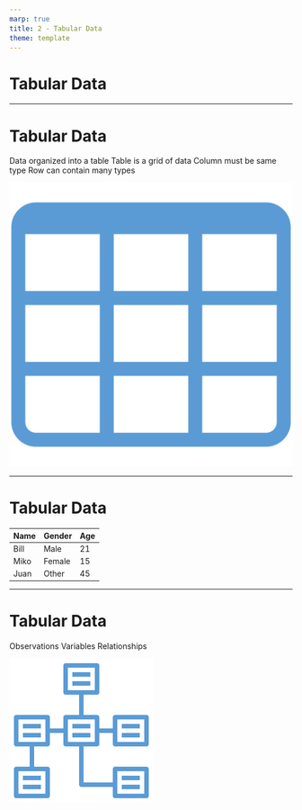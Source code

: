 ```yaml
---
marp: true
title: 2 - Tabular Data
theme: template
---
```


<!-- _class: title-only -->

# Tabular Data

<!--
Tabular data are the most common form of structured data that we use for analysis in data science.

But what are tabular data and how do we organize our data in this way?
-->

---

<!-- _class: title-two-content-left -->

# Tabular Data

Data organized into a table
Table is a grid of data
Column must be same type
Row can contain many types

![image An icon of a database table with three columns and three rows in a minimalist format](images/455-6.png)

<!--
[1] Tabular data are data organized into a table.

The table provides the data with structure.

[2] A table, is a two-dimensional grid of data.

However, unlike a matrix, which we saw earlier, all of the elements in a table *do not* need to be all of the same data type 

[3] Rather, all data *in each column* must be the same data type, which we refer to as homogenous data.

[4] However, all data *in a row* can have different data types, from column to column, which we refer to as heterogenous data.
-->

---

<!-- _class: title-one-content -->

# Tabular Data

| Name | Gender | Age |
| ---- | ------ | --- |
| Bill | Male   | 21  |
| Miko | Female | 15  |
| Juan | Other  | 45  |

<!--
For example, imagine we have a table of patients at a hospital.

We would have a set of rows (one for each patient) and a set of columns, (one for each attribute of the patient).

Each element of data in a column must be the same data type.

For example, 

 - all of the names must be character strings,

 - all of the genders must be enumerations of male, female, or other genders,

 - all ages must be integers,

 - and so one.

However, the each row contains elements of various data types.

For example, 

 - the name "Bill" is a character string, 

 - the gender "Male" is an enumeration,

 - and the age "21" is an integer,

As we can see, each column contains only a single data type; however, each *row* can contain multiple data types.
-->

---

<!-- _class: title-two-content-left-center -->

# Tabular Data

Observations
Variables
Relationships

![image An icon of a set of 6 database tables with primary and foreign key relationships in a minimalist style](images/450-32.png)

<!--
In data science, tabular data can be broken down into three main components:

[1] Observations - which we locate on the rows of a table

[2] Variables - which we locate on the columns of a table

[3] and Relationships - which connect data in one table to data in another table

We'll discuss each of these components, in more detail, next.
-->